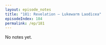 ```yaml
---
layout: episode_notes
title: "181: Revelation — Lukewarm Laodicea"
episodeIndex: 184
permalink: /ep/181
---
```

No notes yet.
